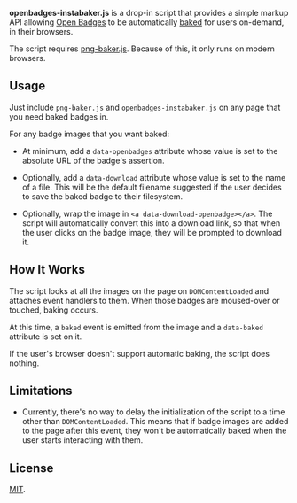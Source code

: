 **openbadges-instabaker.js** is a drop-in script that provides a simple
markup API allowing [Open Badges][] to be automatically [baked][] for
users on-demand, in their browsers.

The script requires [png-baker.js][]. Because of this, it only runs
on modern browsers.

## Usage

Just include `png-baker.js` and `openbadges-instabaker.js` on any page
that you need baked badges in.

For any badge images that you want baked:

* At minimum, add a `data-openbadges` attribute whose value is set to
  the absolute URL of the badge's assertion.

* Optionally, add a `data-download` attribute whose value is set to the
  name of a file. This will be the default filename suggested if the
  user decides to save the baked badge to their filesystem.

* Optionally, wrap the image in `<a data-download-openbadge></a>`. The
  script will automatically convert this into a download link, so that
  when the user clicks on the badge image, they will be prompted to
  download it.

## How It Works

The script looks at all the images on the page on `DOMContentLoaded` and
attaches event handlers to them. When those badges are moused-over or
touched, baking occurs.

At this time, a `baked` event is emitted from the image and a
`data-baked` attribute is set on it.

If the user's browser doesn't support automatic baking, the script
does nothing.

## Limitations

* Currently, there's no way to delay the initialization of the script
  to a time other than `DOMContentLoaded`. This means that if badge
  images are added to the page after this event, they won't be
  automatically baked when the user starts interacting with them.

## License

[MIT][].

  [Open Badges]: http://openbadges.org/
  [baked]: https://github.com/mozilla/openbadges/wiki/Badge-Baking
  [png-baker.js]: https://github.com/toolness/png-baker.js
  [MIT]: http://opensource.org/licenses/MIT
